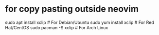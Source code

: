 # for copy pasting outside neovim
sudo apt install xclip       # For Debian/Ubuntu
sudo yum install xclip       # For Red Hat/CentOS
sudo pacman -S xclip         # For Arch Linux




